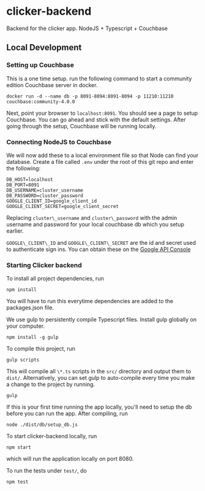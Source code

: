 # clicker-backend
Backend for the clicker app. NodeJS + Typescript + Couchbase

## Local Development

### Setting up Couchbase

This is a one time setup. run the following command to start a community edition
Couchbase server in docker.

`docker run -d --name db -p 8091-8094:8091-8094 -p 11210:11210 couchbase:community-4.0.0`

Next, point your browser to `localhost:8091`. You should see a page to setup
Couchbase. You can go ahead and stick with the default settings. After going
through the setup, Couchbase will be running locally.

### Connecting NodeJS to Couchbase

We will now add these to a local environment file so that Node can find your
database. Create a file called `.env` under the root of this git repo and enter
the following:
```
DB_HOST=localhost
DB_PORT=8091
DB_USERNAME=cluster_username
DB_PASSWORD=cluster_password
GOOGLE_CLIENT_ID=google_client_id
GOOGLE_CLIENT_SECRET=google_client_secret
```
Replacing `cluster\_username` and `cluster\_password` with the admin username
and password for your local couchbase db which you setup earlier.

`GOOGLE\_CLIENT\_ID` and `GOOGLE\_CLIENT\_SECRET` are the id and secret used
to authenticate sign ins. You can obtain these on the [Google API Console](https://console.developers.google.com/project/_/apiui/apis/library)

### Starting Clicker backend

To install all project dependencies, run
```
npm install
```
You will have to run this everytime dependencies are added to the packages.json
file.

We use gulp to persistently compile Typescript files. Install gulp globally on
your computer.
```
npm install -g gulp
```
To compile this project, run
```
gulp scripts
```
This will compile all `\*.ts` scripts in the `src/` directory and output them
to `dist/`. Alternatively, you can set gulp to auto-compile every time you make
a change to the project by running.
```
gulp
```

If this is your first time running the app locally, you'll need to setup the db
before you can run the app. After compiling, run
```
node ./dist/db/setup_db.js
```

To start clicker-backend locally, run
```
npm start
```
which will run the application locally on port 8080.

To run the tests under `test/`, do
```
npm test
```
